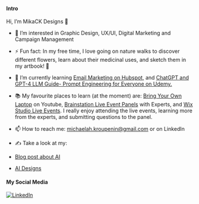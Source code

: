 #### Intro 
 Hi, I’m MikaCK Designs 👋 

- 📖 I’m interested in Graphic Design, UX/UI, Digital Marketing and Campaign Management

- ⚡ Fun fact: In my free time, I love going on nature walks to discover different flowers, learn about their medicinal uses, and sketch them in my artbook! 🌼

- 🌱 I’m currently learning [Email Marketing on Hubspot,](https://academy.hubspot.com/courses/email-marketing?library=true&library=true&q=email%20marketing) and [
ChatGPT and GPT-4 LLM Guide- Prompt Engineering for Everyone on Udemy.](https://www.udemy.com/course/prompt-engineering-for-everybody/learn/lecture/37045136#overview)

- 📚 My favourite places to learn (at the moment) are: [Bring Your Own Laptop](https://www.youtube.com/@BringYourOwnLaptop) on Youtube, [Brainstation Live Event Panels](https://brainstation.io/events/online) with Experts, and [Wix Studio Live Events](https://www.wix.com/studio/academy/event). I really enjoy attending the live events, learning more from the experts, and submitting questions to the panel.

- 📫 How to reach me: michaelah.kroupenin@gmail.com or on LinkedIn

- ✍️ Take a look at my:
-    [Blog post about AI](https://mkroupenin.wixsite.com/portfolio/blog) 
-    [AI Designs](https://mkroupenin.wixsite.com/portfolio/ai-image-generation)

  
<!---
MikaCKDesigns/MikaCKDesigns is a ✨ special ✨ repository because its `README.md` (this file) appears on your GitHub profile.
You can click the Preview link to take a look at your changes.
--->

#### My Social Media

[![LinkedIn](https://cdn1.iconfinder.com/data/icons/logotypes/32/circle-linkedin-48.png)](https://www.linkedin.com/in/michaelah-kroupenin-136197200)

